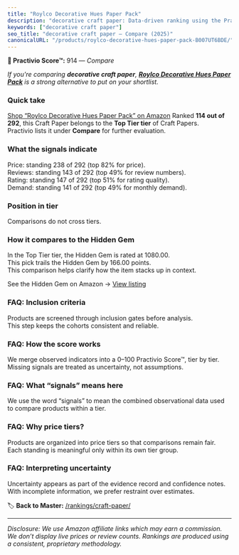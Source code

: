```yaml
---
title: "Roylco Decorative Hues Paper Pack"
description: "decorative craft paper: Data-driven ranking using the Practivio Score™. Positioned by quality, value, demand, findability, momentum."
keywords: ["decorative craft paper"]
seo_title: "decorative craft paper — Compare (2025)"
canonicalURL: "/products/roylco-decorative-hues-paper-pack-B007UT6BDE/"
---
```


**🛒 Practivio Score™:** 914 — _Compare_


*If you're comparing **decorative craft paper**, **[Roylco Decorative Hues Paper Pack](https://www.amazon.com/dp/B007UT6BDE?tag=practivio-20)** is a strong alternative to put on your shortlist.*
### Quick take
[Shop “Roylco Decorative Hues Paper Pack” on Amazon](https://www.amazon.com/dp/B007UT6BDE?tag=practivio-20)
Ranked **114 out of 292**, this Craft Paper belongs to the **Top Tier tier** of Craft Papers.  
Practivio lists it under **Compare** for further evaluation.

### What the signals indicate
Price: standing 238 of 292 (top 82% for price).  
Reviews: standing 143 of 292 (top 49% for review numbers).  
Rating: standing 147 of 292 (top 51% for rating quality).  
Demand: standing 141 of 292 (top 49% for monthly demand).

### Position in tier
Comparisons do not cross tiers.

### How it compares to the Hidden Gem
In the Top Tier tier, the Hidden Gem is rated at 1080.00.  
This pick trails the Hidden Gem by 166.00 points.  
This comparison helps clarify how the item stacks up in context.  

See the Hidden Gem on Amazon → [View listing](https://www.amazon.com/dp/B07LFHSRNB?tag=practivio-20)

### FAQ: Inclusion criteria
Products are screened through inclusion gates before analysis.  
This step keeps the cohorts consistent and reliable.

### FAQ: How the score works
We merge observed indicators into a 0–100 Practivio Score™, tier by tier.  
Missing signals are treated as uncertainty, not assumptions.

### FAQ: What “signals” means here
We use the word “signals” to mean the combined observational data used to compare products within a tier.

### FAQ: Why price tiers?
Products are organized into price tiers so that comparisons remain fair.  
Each standing is meaningful only within its own tier group.

### FAQ: Interpreting uncertainty
Uncertainty appears as part of the evidence record and confidence notes.  
With incomplete information, we prefer restraint over estimates.

<!-- Missing template for Compare/CompareWithinPriceClass -->


🏷️ **Back to Master:** [/rankings/craft-paper/](/rankings/craft-paper/)

---
_Disclosure: We use Amazon affiliate links which may earn a commission. We don’t display live prices or review counts. Rankings are produced using a consistent, proprietary methodology._
